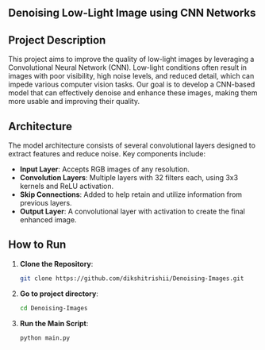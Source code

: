 ## Denoising Low-Light Image using CNN Networks
## Project Description
This project aims to improve the quality of low-light images by leveraging a Convolutional Neural Network (CNN). Low-light conditions often result in images with poor visibility, high noise levels, and reduced detail, which can impede various computer vision tasks. Our goal is to develop a CNN-based model that can effectively denoise and enhance these images, making them more usable and improving their quality.

## Architecture
The model architecture consists of several convolutional layers designed to extract features and reduce noise. Key components include:
- **Input Layer**: Accepts RGB images of any resolution.
- **Convolution Layers**: Multiple layers with 32 filters each, using 3x3 kernels and ReLU activation.
- **Skip Connections**: Added to help retain and utilize information from previous layers.
- **Output Layer**: A convolutional layer with activation to create the final enhanced image.

## How to Run
1. **Clone the Repository**:
    ```sh
    git clone https://github.com/dikshitrishii/Denoising-Images.git
    ```
2. **Go to project directory**:
    ```sh
    cd Denoising-Images
    ```
3. **Run the Main Script**:
    ```sh
    python main.py
    ```
